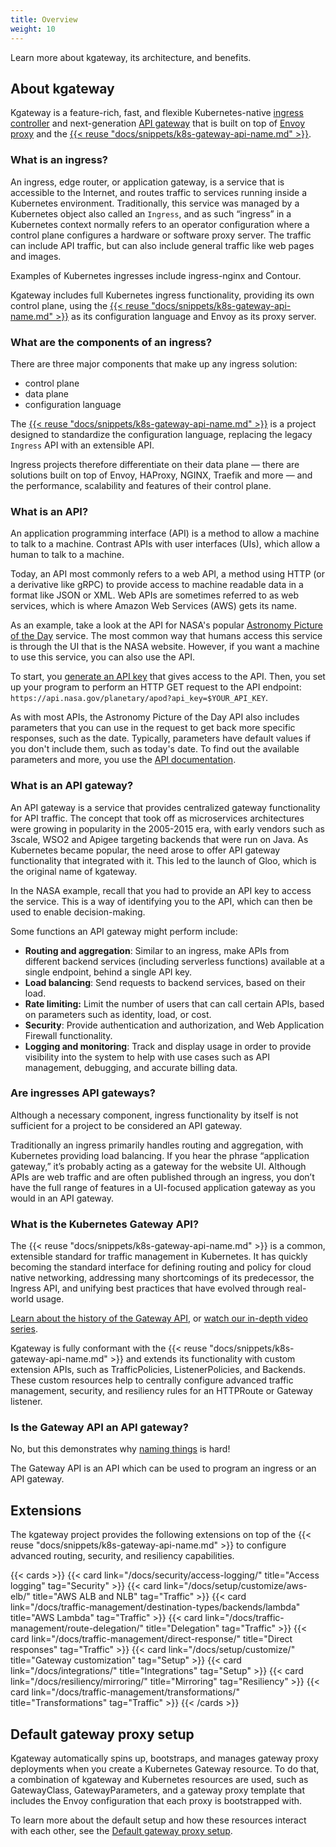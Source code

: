 ```yaml
---
title: Overview
weight: 10
---
```


Learn more about kgateway, its architecture, and benefits. 

## About kgateway

Kgateway is a feature-rich, fast, and flexible Kubernetes-native [ingress controller](#what-is-an-ingress) and next-generation [API gateway](#what-is-an-api-gateway) that is built on top of [Envoy proxy](https://www.envoyproxy.io/) and the [{{< reuse "docs/snippets/k8s-gateway-api-name.md" >}}](#what-is-the-kubernetes-gateway-api). 

### What is an ingress?

An ingress, edge router, or application gateway, is a service that is accessible to the Internet, and routes traffic to services running inside a Kubernetes environment. Traditionally, this service was managed by a Kubernetes object also called an `Ingress`, and as such “ingress” in a Kubernetes context normally refers to an operator configuration where a control plane configures a hardware or software proxy server. The traffic can include API traffic, but can also include general traffic like web pages and images.

Examples of Kubernetes ingresses include ingress-nginx and Contour.

Kgateway includes full Kubernetes ingress functionality, providing its own control plane, using the [{{< reuse "docs/snippets/k8s-gateway-api-name.md" >}}](#what-is-the-kubernetes-gateway-api) as its configuration language and Envoy as its proxy server.

### What are the components of an ingress?

There are three major components that make up any ingress solution:

* control plane  
* data plane  
* configuration language

The [{{< reuse "docs/snippets/k8s-gateway-api-name.md" >}}](#what-is-the-kubernetes-gateway-api) is a project designed to standardize the configuration language, replacing the legacy `Ingress` API with an extensible API.

Ingress projects therefore differentiate on their data plane — there are solutions built on top of Envoy, HAProxy, NGINX, Traefik and more — and the performance, scalability and features of their control plane.

<!-- There are multiple ingress projects based on Envoy alone. [Learn how kgateway differs from the others](#TODO). -->

### What is an API?

An application programming interface (API) is a method to allow a machine to talk to a machine. Contrast APIs with user interfaces (UIs), which allow a human to talk to a machine.

Today, an API most commonly refers to a web API, a method using HTTP (or a derivative like gRPC) to provide access to machine readable data in a format like JSON or XML. Web APIs are sometimes referred to as web services, which is where Amazon Web Services (AWS) gets its name.

As an example, take a look at the API for NASA's popular [Astronomy Picture of the Day](https://apod.nasa.gov/apod/astropix.html) service. The most common way that humans access this service is through the UI that is the NASA website. However, if you want a machine to use this service, you can also use the API.

To start, you [generate an API key](https://api.nasa.gov/) that gives access to the API. Then, you set up your program to perform an HTTP GET request to the API endpoint: `https://api.nasa.gov/planetary/apod?api_key=$YOUR_API_KEY`. 

As with most APIs, the Astronomy Picture of the Day API also includes parameters that you can use in the request to get back more specific responses, such as the date. Typically, parameters have default values if you don't include them, such as today's date. To find out the available parameters and more, you use the [API documentation](https://github.com/nasa/apod-api?tab=readme-ov-file#docs-).

### What is an API gateway?

An API gateway is a service that provides centralized gateway functionality for API traffic. The concept that took off as microservices architectures were growing in popularity in the 2005-2015 era, with early vendors such as 3scale, WSO2 and Apigee targeting backends that were run on Java. As Kubernetes became popular, the need arose to offer API gateway functionality that integrated with it. This led to the launch of Gloo, which is the original name of kgateway.

In the NASA example, recall that you had to provide an API key to access the service. This is a way of identifying you to the API, which can then be used to enable decision-making.

Some functions an API gateway might perform include:

* **Routing and aggregation**: Similar to an ingress, make APIs from different backend services (including serverless functions) available at a single endpoint, behind a single API key.
* **Load balancing**: Send requests to backend services, based on their load.
* **Rate limiting:** Limit the number of users that can call certain APIs, based on parameters such as identity, load, or cost.
* **Security**: Provide authentication and authorization, and Web Application Firewall functionality.
* **Logging and monitoring**: Track and display usage in order to provide visibility into the system to help with use cases such as API management, debugging, and accurate billing data.

### Are ingresses API gateways?

Although a necessary component, ingress functionality by itself is not sufficient for a project to be considered an API gateway.

Traditionally an ingress primarily handles routing and aggregation, with Kubernetes providing load balancing. If you hear the phrase “application gateway,” it’s probably acting as a gateway for the website UI. Although APIs are web traffic and are often published through an ingress, you don’t have the full range of features in a UI-focused application gateway as you would in an API gateway.

### What is the Kubernetes Gateway API?

The {{< reuse "docs/snippets/k8s-gateway-api-name.md" >}} is a common, extensible standard for traffic management in Kubernetes. It has quickly becoming the standard interface for defining routing and policy for cloud native networking, addressing many shortcomings of its predecessor, the Ingress API, and unifying best practices that have evolved through real-world usage.

[Learn about the history of the Gateway API](/blog/introduction-to-kubernetes-gateway-api/), or [watch our in-depth video series](/resources/videos/).

Kgateway is fully conformant with the {{< reuse "docs/snippets/k8s-gateway-api-name.md" >}} and extends its functionality with custom extension APIs, such as TrafficPolicies, ListenerPolicies, and Backends. These custom resources help to centrally configure advanced traffic management, security, and resiliency rules for an HTTPRoute or Gateway listener.

### Is the Gateway API an API gateway?

No, but this demonstrates why [naming things](https://www.karlton.org/2017/12/naming-things-hard/) is hard!

The Gateway API is an API which can be used to program an ingress or an API gateway.

## Extensions

The kgateway project provides the following extensions on top of the {{< reuse "docs/snippets/k8s-gateway-api-name.md" >}} to configure advanced routing, security, and resiliency capabilities.

{{< cards >}}
  {{< card link="/docs/security/access-logging/" title="Access logging" tag="Security" >}}
  {{< card link="/docs/setup/customize/aws-elb/" title="AWS ALB and NLB" tag="Traffic" >}}
  {{< card link="/docs/traffic-management/destination-types/backends/lambda" title="AWS Lambda" tag="Traffic" >}}
  {{< card link="/docs/traffic-management/route-delegation/" title="Delegation" tag="Traffic" >}}
  {{< card link="/docs/traffic-management/direct-response/" title="Direct responses" tag="Traffic" >}}
  {{< card link="/docs/setup/customize/" title="Gateway customization" tag="Setup" >}}
  {{< card link="/docs/integrations/" title="Integrations" tag="Setup" >}}
  {{< card link="/docs/resiliency/mirroring/" title="Mirroring" tag="Resiliency" >}}
  {{< card link="/docs/traffic-management/transformations/" title="Transformations" tag="Traffic" >}}
{{< /cards >}}

## Default gateway proxy setup

Kgateway automatically spins up, bootstraps, and manages gateway proxy deployments when you create a Kubernetes Gateway resource. To do that, a combination of kgateway and Kubernetes resources are used, such as GatewayClass, GatewayParameters, and a gateway proxy template that includes the Envoy configuration that each proxy is bootstrapped with. 

To learn more about the default setup and how these resources interact with each other, see the [Default gateway proxy setup](/docs/setup/default/).

